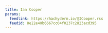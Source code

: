 ```yaml
---
title: Ian Cooper
params:
  feedlink: https://hachyderm.io/@ICooper.rss
  feedid: 8e22e40b6667cc04f0237c2823acd395
---
```

